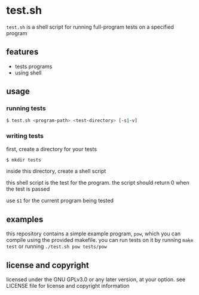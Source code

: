 # test.sh

`test.sh` is a shell script for running full-program tests on a specified 
program

## features

- tests programs
- using shell

## usage

### running tests

```sh
$ test.sh <program-path> <test-directory> [-s|-v]
```

### writing tests

first, create a directory for your tests

```sh
$ mkdir tests
```

inside this directory, create a shell script

this shell script is the test for the program. the script should return 0 when 
the test is passed

use `$1` for the current program being tested

## examples

this repository contains a simple example program, `pow`, which you can compile
using the provided makefile. you can run tests on it by running `make test` or
running `./test.sh pow tests/pow`

## license and copyright

licensed under the GNU GPLv3.0 or any later version, at your option. see 
LICENSE file for license and copyright information

